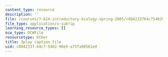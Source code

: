 ```yaml
---
content_type: resource
description: ''
file: /courses/7-014-introductory-biology-spring-2005/c004233764c7540296e5a75fa98561ed_703494.vtt
file_type: application/x-subrip
learning_resource_types: []
ocw_type: OCWFile
resourcetype: Other
title: 3play caption file
uid: c0042337-64c7-5402-96e5-a75fa98561ed
---
```

